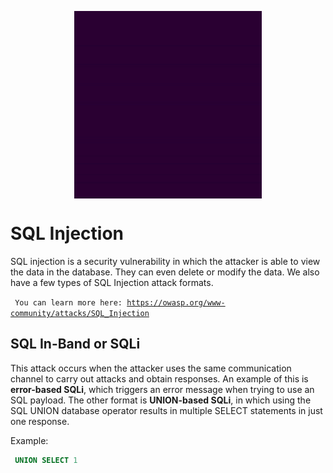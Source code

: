 <p align="center"><img align="center" width="300" height="300" src="./assets/SQL-Injection.gif"/></p>

# SQL Injection
SQL injection is a security vulnerability in which the attacker is able to view the data in the database. They can even delete or modify the data. We also have a few types of SQL Injection attack formats.

<code> You can learn more here:
https://owasp.org/www-community/attacks/SQL_Injection</code>

## SQL In-Band or SQLi
This attack occurs when the attacker uses the same communication channel to carry out attacks and obtain responses. An example of this is **error-based SQLi**, which triggers an error message when trying to use an SQL payload. The other format is **UNION-based SQLi**, in which using the SQL UNION database operator results in multiple SELECT statements in just one response.

Example: 
```sql
 UNION SELECT 1
```
